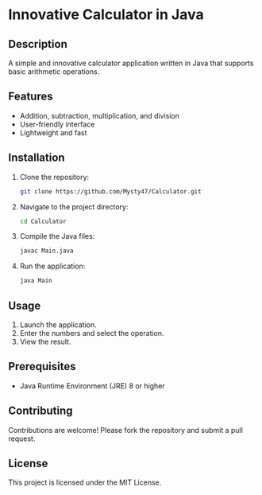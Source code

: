 # Innovative Calculator in Java

## Description
A simple and innovative calculator application written in Java that supports basic arithmetic operations.

## Features
- Addition, subtraction, multiplication, and division
- User-friendly interface
- Lightweight and fast

## Installation
1. Clone the repository:
    ```bash
    git clone https://github.com/Mysty47/Calculator.git
    ```
2. Navigate to the project directory:
    ```bash
    cd Calculator
    ```
3. Compile the Java files:
    ```bash
    javac Main.java
    ```
4. Run the application:
    ```bash
    java Main
    ```

## Usage
1. Launch the application.
2. Enter the numbers and select the operation.
3. View the result.

## Prerequisites
- Java Runtime Environment (JRE) 8 or higher

## Contributing
Contributions are welcome! Please fork the repository and submit a pull request.

## License
This project is licensed under the MIT License.
